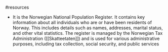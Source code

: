 #resources 

* It is the Norwegian National Population Register. It contains key information about all individuals who are or have been residents of Norway. This includes details such as names, addresses, marital status, and other vital statistics. The register is managed by the Norwegian Tax Administration ([[Skatteetaten]]) and is used for various administrative purposes, including tax collection, social security, and public services